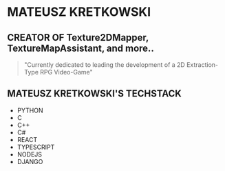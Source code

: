 # **MATEUSZ KRETKOWSKI**

## CREATOR OF Texture2DMapper, TextureMapAssistant, and more..

> "Currently dedicated to leading the development of a 2D Extraction-Type RPG Video-Game"
> 
## MATEUSZ KRETKOWSKI'S TECHSTACK
- PYTHON
- C
- C++
- C#
- REACT
- TYPESCRIPT
- NODEJS
- DJANGO
